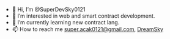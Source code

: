 - 👋 Hi, I’m @SuperDevSky0121
- 👀 I’m interested in web and smart contract development.
- 🌱 I’m currently learning new contract lang.
- 📫 How to reach me super.acak0121@gmail.com, [DreamSky](https://discord.com/invite/DreamSky)

